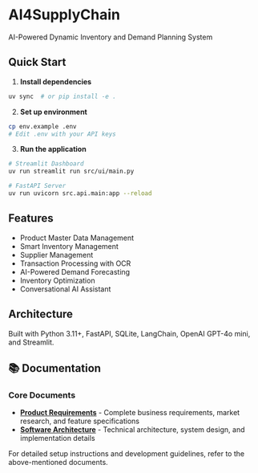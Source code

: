 # AI4SupplyChain

AI-Powered Dynamic Inventory and Demand Planning System

## Quick Start

1. **Install dependencies**
```bash
uv sync  # or pip install -e .
```

2. **Set up environment**
```bash
cp env.example .env
# Edit .env with your API keys
```

3. **Run the application**
```bash
# Streamlit Dashboard
uv run streamlit run src/ui/main.py

# FastAPI Server
uv run uvicorn src.api.main:app --reload
```

## Features

- Product Master Data Management
- Smart Inventory Management
- Supplier Management  
- Transaction Processing with OCR
- AI-Powered Demand Forecasting
- Inventory Optimization
- Conversational AI Assistant

## Architecture

Built with Python 3.11+, FastAPI, SQLite, LangChain, OpenAI GPT-4o mini, and Streamlit.

## 📚 Documentation

### **Core Documents**
- **[Product Requirements](docs/PRODUCT_REQUIREMENTS.md)** - Complete business requirements, market research, and feature specifications
- **[Software Architecture](docs/Software_Architecture.md)** - Technical architecture, system design, and implementation details

For detailed setup instructions and development guidelines, refer to the above-mentioned documents.